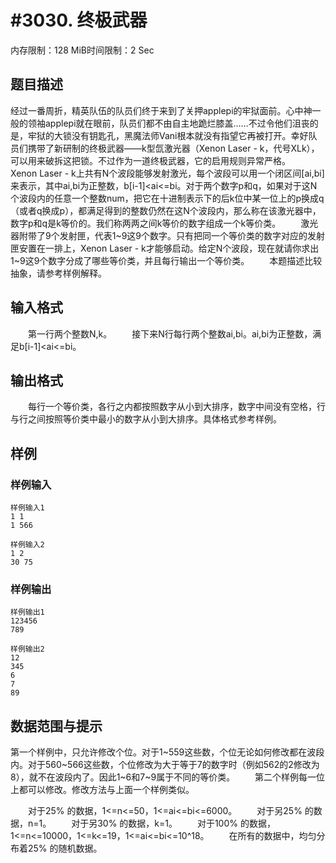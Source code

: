 # #3030. 终极武器

内存限制：128 MiB时间限制：2 Sec

## 题目描述

经过一番周折，精英队伍的队员们终于来到了关押applepi的牢狱面前。心中神一般的领袖applepi就在眼前，队员们都不由自主地跪烂膝盖&hellip;&hellip;不过令他们沮丧的是，牢狱的大锁没有钥匙孔，黑魔法师Vani根本就没有指望它再被打开。幸好队员们携带了新研制的终极武器&mdash;&mdash;k型氙激光器（Xenon Laser - k，代号XLk），可以用来破拆这把锁。不过作为一道终极武器，它的启用规则异常严格。　　Xenon Laser - k上共有N个波段能够发射激光，每个波段可以用一个闭区间[ai,bi]来表示，其中ai,bi为正整数，b[i-1]<ai<=bi。对于两个数字p和q，如果对于这N个波段内的任意一个整数num，把它在十进制表示下的后k位中某一位上的p换成q（或者q换成p），都满足得到的整数仍然在这N个波段内，那么称在该激光器中，数字p和q是k等价的。我们称两两之间k等价的数字组成一个k等价类。
　　激光器附带了9个发射匣，代表1~9这9个数字。只有把同一个等价类的数字对应的发射匣安置在一排上，Xenon Laser - k才能够启动。给定N个波段，现在就请你求出1~9这9个数字分成了哪些等价类，并且每行输出一个等价类。
　　本题描述比较抽象，请参考样例解释。

## 输入格式

　　第一行两个整数N,k。
　　接下来N行每行两个整数ai,bi。ai,bi为正整数，满足b[i-1]<ai<=bi。

## 输出格式

　　每行一个等价类，各行之内都按照数字从小到大排序，数字中间没有空格，行与行之间按照等价类中最小的数字从小到大排序。具体格式参考样例。

## 样例

### 样例输入

    
    样例输入1
    1 1
    1 566
    
    样例输入2
    1 2
    30 75
    

### 样例输出

    
    样例输出1
    123456
    789
    
    样例输出2
    12
    345
    6
    7
    89
    

## 数据范围与提示

第一个样例中，只允许修改个位。对于1~559这些数，个位无论如何修改都在波段内。对于560~566这些数，个位修改为大于等于7的数字时（例如562的2修改为8），就不在波段内了。因此1~6和7~9属于不同的等价类。
　　第二个样例每一位上都可以修改。修改方法与上面一个样例类似。

　　对于25% 的数据，1<=n<=50，1<=ai<=bi<=6000。
　　对于另25% 的数据，n=1。
　　对于另30% 的数据，k=1。
　　对于100% 的数据，1<=n<=10000，1<=k<=19，1<=ai<=bi<=10^18。
　　在所有的数据中，均匀分布着25% 的随机数据。
